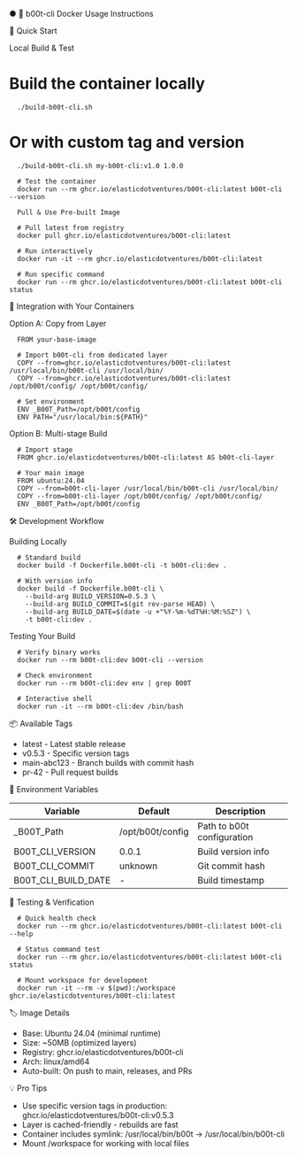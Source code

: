 
● 🐳 b00t-cli Docker Usage Instructions

  🚀 Quick Start

  Local Build & Test

  # Build the container locally
```
  ./build-b00t-cli.sh
```

  # Or with custom tag and version
```
  ./build-b00t-cli.sh my-b00t-cli:v1.0 1.0.0

  # Test the container
  docker run --rm ghcr.io/elasticdotventures/b00t-cli:latest b00t-cli --version

  Pull & Use Pre-built Image

  # Pull latest from registry
  docker pull ghcr.io/elasticdotventures/b00t-cli:latest

  # Run interactively
  docker run -it --rm ghcr.io/elasticdotventures/b00t-cli:latest

  # Run specific command
  docker run --rm ghcr.io/elasticdotventures/b00t-cli:latest b00t-cli status
```
  🔗 Integration with Your Containers

  Option A: Copy from Layer
```
  FROM your-base-image

  # Import b00t-cli from dedicated layer
  COPY --from=ghcr.io/elasticdotventures/b00t-cli:latest /usr/local/bin/b00t-cli /usr/local/bin/
  COPY --from=ghcr.io/elasticdotventures/b00t-cli:latest /opt/b00t/config/ /opt/b00t/config/

  # Set environment
  ENV _B00T_Path=/opt/b00t/config
  ENV PATH="/usr/local/bin:${PATH}"
```
  Option B: Multi-stage Build
```
  # Import stage
  FROM ghcr.io/elasticdotventures/b00t-cli:latest AS b00t-cli-layer

  # Your main image
  FROM ubuntu:24.04
  COPY --from=b00t-cli-layer /usr/local/bin/b00t-cli /usr/local/bin/
  COPY --from=b00t-cli-layer /opt/b00t/config/ /opt/b00t/config/
  ENV _B00T_Path=/opt/b00t/config
```
  🛠️ Development Workflow

  Building Locally
```
  # Standard build
  docker build -f Dockerfile.b00t-cli -t b00t-cli:dev .

  # With version info
  docker build -f Dockerfile.b00t-cli \
    --build-arg BUILD_VERSION=0.5.3 \
    --build-arg BUILD_COMMIT=$(git rev-parse HEAD) \
    --build-arg BUILD_DATE=$(date -u +"%Y-%m-%dT%H:%M:%SZ") \
    -t b00t-cli:dev .
```
  Testing Your Build
```
  # Verify binary works
  docker run --rm b00t-cli:dev b00t-cli --version

  # Check environment
  docker run --rm b00t-cli:dev env | grep B00T

  # Interactive shell
  docker run -it --rm b00t-cli:dev /bin/bash
```
  📦 Available Tags

  - latest - Latest stable release
  - v0.5.3 - Specific version tags
  - main-abc123 - Branch builds with commit hash
  - pr-42 - Pull request builds

  🔧 Environment Variables

  | Variable            | Default          | Description                |
  |---------------------|------------------|----------------------------|
  | _B00T_Path          | /opt/b00t/config | Path to b00t configuration |
  | B00T_CLI_VERSION    | 0.0.1            | Build version info         |
  | B00T_CLI_COMMIT     | unknown          | Git commit hash            |
  | B00T_CLI_BUILD_DATE | -                | Build timestamp            |

  🧪 Testing & Verification
```
  # Quick health check
  docker run --rm ghcr.io/elasticdotventures/b00t-cli:latest b00t-cli --help

  # Status command test
  docker run --rm ghcr.io/elasticdotventures/b00t-cli:latest b00t-cli status

  # Mount workspace for development
  docker run -it --rm -v $(pwd):/workspace ghcr.io/elasticdotventures/b00t-cli:latest
```
  🏷️ Image Details

  - Base: Ubuntu 24.04 (minimal runtime)
  - Size: ~50MB (optimized layers)
  - Registry: ghcr.io/elasticdotventures/b00t-cli
  - Arch: linux/amd64
  - Auto-built: On push to main, releases, and PRs

  💡 Pro Tips

  - Use specific version tags in production: ghcr.io/elasticdotventures/b00t-cli:v0.5.3
  - Layer is cached-friendly - rebuilds are fast
  - Container includes symlink: /usr/local/bin/b00t → /usr/local/bin/b00t-cli
  - Mount /workspace for working with local files
